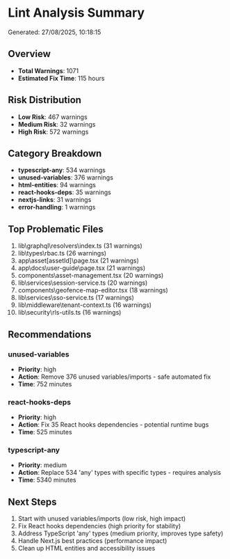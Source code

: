 # Lint Analysis Summary

Generated: 27/08/2025, 10:18:15

## Overview
- **Total Warnings**: 1071
- **Estimated Fix Time**: 115 hours

## Risk Distribution
- **Low Risk**: 467 warnings
- **Medium Risk**: 32 warnings  
- **High Risk**: 572 warnings

## Category Breakdown
- **typescript-any**: 534 warnings
- **unused-variables**: 376 warnings
- **html-entities**: 94 warnings
- **react-hooks-deps**: 35 warnings
- **nextjs-links**: 31 warnings
- **error-handling**: 1 warnings

## Top Problematic Files
1. lib\graphql\resolvers\index.ts (31 warnings)
2. lib\types\rbac.ts (26 warnings)
3. app\asset\[assetId]\page.tsx (21 warnings)
4. app\docs\user-guide\page.tsx (21 warnings)
5. components\asset-management.tsx (20 warnings)
6. lib\services\session-service.ts (20 warnings)
7. components\geofence-map-editor.tsx (18 warnings)
8. lib\services\sso-service.ts (17 warnings)
9. lib\middleware\tenant-context.ts (16 warnings)
10. lib\security\rls-utils.ts (16 warnings)

## Recommendations
### unused-variables
- **Priority**: high
- **Action**: Remove 376 unused variables/imports - safe automated fix
- **Time**: 752 minutes

### react-hooks-deps
- **Priority**: high
- **Action**: Fix 35 React hooks dependencies - potential runtime bugs
- **Time**: 525 minutes

### typescript-any
- **Priority**: medium
- **Action**: Replace 534 'any' types with specific types - requires analysis
- **Time**: 5340 minutes

## Next Steps
1. Start with unused variables/imports (low risk, high impact)
2. Fix React hooks dependencies (high priority for stability)
3. Address TypeScript 'any' types (medium priority, improves type safety)
4. Handle Next.js best practices (performance impact)
5. Clean up HTML entities and accessibility issues
